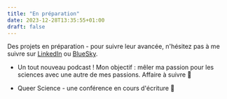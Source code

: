 ```yaml
---
title: "En préparation"
date: 2023-12-28T13:35:55+01:00
draft: false
---
```


Des projets en préparation - pour suivre leur avancée, n'hésitez pas à me suivre sur [LinkedIn](www.linkedin.com/in/ira-tanneur-198872169) ou [BlueSky](https://bsky.app/profile/iratanns.bsky.social). 

- Un tout nouveau podcast ! Mon objectif : mêler ma passion pour les sciences avec une autre de mes passions. Affaire à suivre 🤫

- Queer Science - une conférence en cours d'écriture 🌈